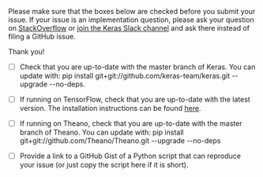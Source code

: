 Please make sure that the boxes below are checked before you submit your issue. If your issue is an implementation question, please ask your question on [StackOverflow](http://stackoverflow.com/questions/tagged/keras) or [join the Keras Slack channel](https://keras-slack-autojoin.herokuapp.com/) and ask there instead of filing a GitHub issue.

Thank you!

- [ ] Check that you are up-to-date with the master branch of Keras. You can update with:
pip install git+git://github.com/keras-team/keras.git --upgrade --no-deps.

- [ ] If running on TensorFlow, check that you are up-to-date with the latest version. The installation instructions can be found [here](https://www.tensorflow.org/get_started/os_setup).

- [ ] If running on Theano, check that you are up-to-date with the master branch of Theano. You can update with:
pip install git+git://github.com/Theano/Theano.git --upgrade --no-deps

- [ ] Provide a link to a GitHub Gist of a Python script that can reproduce your issue (or just copy the script here if it is short).
